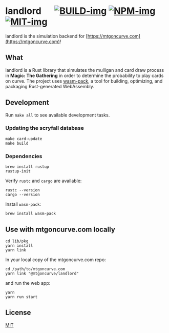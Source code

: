 # landlord &emsp; [![BUILD-img]][BUILD-link] [![NPM-img]][NPM-link] [![MIT-img]][MIT-link]

[BUILD-img]:  https://github.com/mtgoncurve/landlord/workflows/Build/badge.svg?branch=master
[BUILD-link]: https://github.com/mtgoncurve/landlord/actions?query=workflow%3ABuild
[NPM-img]:    https://img.shields.io/npm/v/@mtgoncurve/landlord
[NPM-link]:   https://www.npmjs.com/package/@mtgoncurve/landlord
[MIT-img]:    http://img.shields.io/badge/license-MIT-blue.svg
[MIT-link]:   https://github.com/mtgoncurve/landlord/blob/master/LICENSE

landlord is the simulation backend for [https://mtgoncurve.com](https://mtgoncurve.com)!

## What

landlord is a Rust library that simulates the mulligan and card draw process in **Magic: The Gathering**
in order to determine the probability to play cards on curve. The project uses [wasm-pack](https://github.com/rustwasm/wasm-pack),
a tool for building, optimizing, and packaging Rust-generated WebAssembly.

## Development

Run `make all` to see available development tasks.

### Updating the scryfall database

```
make card-update
make build
```

### Dependencies

```
brew install rustup
rustup-init
```

Verify `rustc` and `cargo` are available:

```
rustc --version
cargo --version
```

Install `wasm-pack`:

```
brew install wasm-pack
```

## Use with mtgoncurve.com locally

```
cd lib/pkg
yarn install
yarn link
```

In your local copy of the mtgoncurve.com repo:

```
cd /path/to/mtgoncurve.com
yarn link "@mtgoncurve/landlord"
```

and run the web app:

```
yarn
yarn run start
```

## License

[MIT](./LICENSE)
